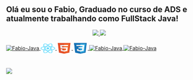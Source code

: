 ## Olá eu sou o Fabio, Graduado no curso de ADS e atualmente trabalhando como FullStack Java!
<div align="center">
  <a href="https://github.com/FabioPetry18">
  <img height="180em" src="https://github-readme-stats.vercel.app/api?username=FabioPetry18&show_icons=true&theme=dracula&include_all_commits=true&count_private=true"/>
  <img height="180em" src="https://github-readme-stats.vercel.app/api/top-langs/?username=FabioPetry18&layout=compact&langs_count=7&theme=dracula"/>
</div>
<div style="display: inline_block"><br>
 
  <img align="center" alt="Fabio-Java" height="40" width="40" src="https://cdn.jsdelivr.net/gh/devicons/devicon/icons/java/java-original-wordmark.svg">
  <img align="center" alt="Fabio-React" height="30" width="40" src="https://raw.githubusercontent.com/devicons/devicon/master/icons/react/react-original.svg">
  <img align="center" alt="Fabio-HTML" height="30" width="40" src="https://raw.githubusercontent.com/devicons/devicon/master/icons/html5/html5-original.svg">
  <img align="center" alt="Fabio-CSS" height="30" width="40" src="https://raw.githubusercontent.com/devicons/devicon/master/icons/css3/css3-original.svg">
  <img align="center" alt="Fabio-Java" height="30" width="40" src="https://cdn.jsdelivr.net/gh/devicons/devicon/icons/javascript/javascript-original.svg">
  <img align="center" alt="Fabio-Java" height="30" width="40" src="https://cdn.jsdelivr.net/gh/devicons/devicon/icons/typescript/typescript-original.svg">
 
  
 
  
  #
 
<div>   
   <a href="https://www.linkedin.com/in/fabio-petry18/" target="_blank"><img src="https://img.shields.io/badge/-LinkedIn-%230077B5?style=for-the-badge&logo=linkedin&logoColor=white" target="_blank"></a> 
 
 
 
</div>
